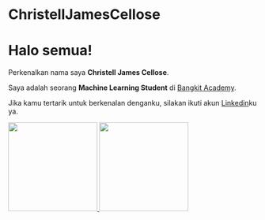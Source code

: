 # ChristellJamesCellose
# Halo semua! 

Perkenalkan nama saya **Christell James Cellose**.

Saya adalah seorang **Machine Learning Student** di [Bangkit Academy](https://grow.google/intl/id_id/bangkit/).

Jika kamu tertarik untuk berkenalan denganku, silakan ikuti akun [Linkedin](https://www.linkedin.com/in/christell-james-cellose/)ku ya.

<p align="left">
<a href="https://github.com/ChristellJamesCellose">
  <img height="180em" src="https://github-readme-stats-eight-theta.vercel.app/api?username=ChristellJamesCellose&show_icons=true&theme=algolia&include_all_commits=true&count_private=true"/>
  <img height="180em" src="https://github-readme-stats-eight-theta.vercel.app/api/top-langs/?username=ChristellJamesCellose&layout=compact&langs_count=8&theme=algolia"/>
</a>
</p>

